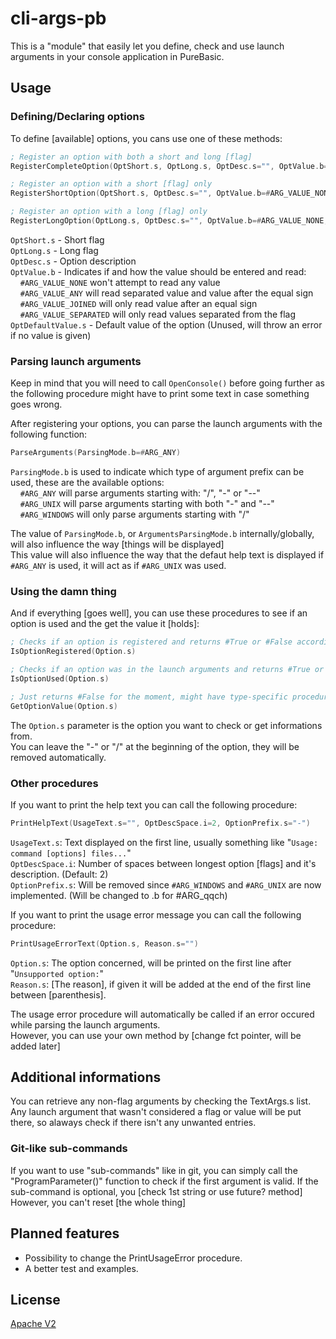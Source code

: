 ﻿# cli-args-pb

This is a "module" that easily let you define, check and use launch arguments in your console application in PureBasic.

## Usage

### Defining/Declaring options

To define [available] options, you cans use one of these methods:
```asm
; Register an option with both a short and long [flag]
RegisterCompleteOption(OptShort.s, OptLong.s, OptDesc.s="", OptValue.b=#ARG_VALUE_NONE, OptDefaultValue.s="")
```
```asm
; Register an option with a short [flag] only
RegisterShortOption(OptShort.s, OptDesc.s="", OptValue.b=#ARG_VALUE_NONE, OptDefaultValue.s="")
```
```asm
; Register an option with a long [flag] only
RegisterLongOption(OptLong.s, OptDesc.s="", OptValue.b=#ARG_VALUE_NONE, OptDefaultValue.s="")
```

`OptShort.s` - Short flag<br>
`OptLong.s`  - Long flag<br>
`OptDesc.s`  - Option description<br>
`OptValue.b` - Indicates if and how the value should be entered and read:<br>
&nbsp;&nbsp;&nbsp;&nbsp;`#ARG_VALUE_NONE` won't attempt to read any value <br>
&nbsp;&nbsp;&nbsp;&nbsp;`#ARG_VALUE_ANY` will read separated value and value after the equal sign<br>
&nbsp;&nbsp;&nbsp;&nbsp;`#ARG_VALUE_JOINED` will only read value after an equal sign<br>
&nbsp;&nbsp;&nbsp;&nbsp;`#ARG_VALUE_SEPARATED` will only read values separated from the flag<br>
`OptDefaultValue.s` - Default value of the option (Unused, will throw an error if no value is given)

### Parsing launch arguments

Keep in mind that you will need to call `OpenConsole()` before going further as the following procedure might have to print some text in case something goes wrong.

After registering your options, you can parse the launch arguments with the following function: 
```asm
ParseArguments(ParsingMode.b=#ARG_ANY)
```

`ParsingMode.b` is used to indicate which type of argument prefix can be used, these are the available options:<br>
&nbsp;&nbsp;&nbsp;&nbsp;`#ARG_ANY` will parse arguments starting with: "/", "-" or "--"<br>
&nbsp;&nbsp;&nbsp;&nbsp;`#ARG_UNIX` will parse arguments starting with both "-" and "--"<br>
&nbsp;&nbsp;&nbsp;&nbsp;`#ARG_WINDOWS` will only parse arguments starting with "/"

The value of `ParsingMode.b`, or `ArgumentsParsingMode.b` internally/globally, will also influence the way [things will be displayed]<br>
This value will also influence the way that the defaut help text is displayed if `#ARG_ANY` is used, it will act as if `#ARG_UNIX` was used.

### Using the damn thing
And if everything [goes well], you can use these procedures to see if an option is used and the get the value it [holds]:

```asm
; Checks if an option is registered and returns #True or #False accordingly.
IsOptionRegistered(Option.s)
```

```asm
; Checks if an option was in the launch arguments and returns #True or #False accordingly.
IsOptionUsed(Option.s)
```

```asm
; Just returns #False for the moment, might have type-specific procedures later.
GetOptionValue(Option.s)
```

The `Option.s` parameter is the option you want to check or get informations from.<br>
You can leave the "-" or "/" at the beginning of the option, they will be removed automatically.

### Other procedures

If you want to print the help text you can call the following procedure:

```asm
PrintHelpText(UsageText.s="", OptDescSpace.i=2, OptionPrefix.s="-")
```
`UsageText.s`: Text displayed on the first line, usually something like "`Usage: command [options] files...`"<br>
`OptDescSpace.i`: Number of spaces between longest option [flags] and it's description. (Default: 2)<br>
`OptionPrefix.s`: Will be removed since `#ARG_WINDOWS` and `#ARG_UNIX` are now implemented. (Will be changed to .b for #ARG_qqch)

If you want to print the usage error message you can call the following procedure:

```asm
PrintUsageErrorText(Option.s, Reason.s="")
```
`Option.s`: The option concerned, will be printed on the first line after "`Unsupported option:`"<br>
`Reason.s`: [The reason], if given it will be added at the end of the first line between [parenthesis].

The usage error procedure will automatically be called if an error occured while parsing the launch arguments.<br>
However, you can use your own method by [change fct pointer, will be added later]

## Additional informations

You can retrieve any non-flag arguments by checking the TextArgs.s list.<br>
Any launch argument that wasn't considered a flag or value will be put there, so alaways check if there isn't any unwanted entries.

### Git-like sub-commands

If you want to use "sub-commands" like in git, you can simply call the "ProgramParameter()" function to check if the first argument is valid.
If the sub-command is optional, you [check 1st string or use future? method]
However, you can't reset [the whole thing]

## Planned features

* Possibility to change the PrintUsageError procedure.
* A better test and examples.

## License
[Apache V2](LICENSE)
